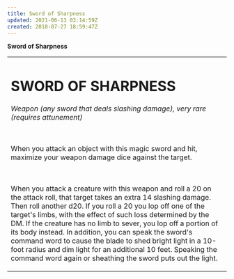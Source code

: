 ```yaml
---
title: Sword of Sharpness
updated: 2021-06-13 03:14:59Z
created: 2018-07-27 18:59:47Z
---
```


**Sword of Sharpness**

<table><tbody><tr class="odd"><td><h1 id="sword-of-sharpness"><strong>SWORD OF SHARPNESS</strong></h1><p><em>Weapon (any sword that deals slashing damage), very rare (requires attunement)</em></p><p> </p><p>When you attack an object with this magic sword and hit, maximize your weapon damage dice against the target.</p><p> </p><p>When you attack a creature with this weapon and roll a 20 on the attack roll, that target takes an extra 14 slashing damage. Then roll another d20. If you roll a 20 you lop off one of the target's limbs, with the effect of such loss determined by the DM. If the creature has no limb to sever, you lop off a portion of its body instead. In addition, you can speak the sword's command word to cause the blade to shed bright light in a 10-foot radius and dim light for an additional 10 feet. Speaking the command word again or sheathing the sword puts out the light.</p></td></tr></tbody></table>